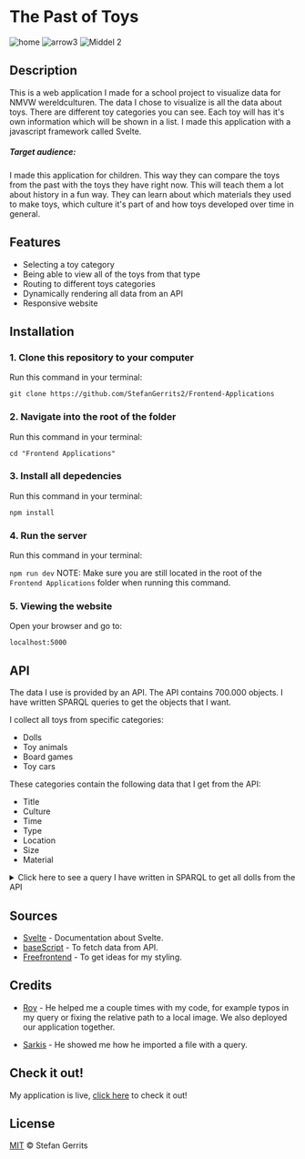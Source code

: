 # The Past of Toys

![home](https://user-images.githubusercontent.com/45566396/67979685-1484a800-fc1d-11e9-932d-c96fbc4388b6.png)
![arrow3](https://user-images.githubusercontent.com/45566396/67989134-2f154c00-fc32-11e9-83f2-199084241e5e.png)
![Middel 2](https://user-images.githubusercontent.com/45566396/67988560-ab0e9480-fc30-11e9-9d2c-68728e61d803.png)

## Description

This is a web application I made for a school project to visualize data for NMVW wereldculturen. The data I chose to visualize is all the data about toys. There are different toy categories you can see. Each toy will has it's own information which will be shown in a list. I made this application with a javascript framework called Svelte.

##### Target audience:

I made this application for children. This way they can compare the toys from the past with the toys they have right now. This will teach them a lot about history in a fun way. They can learn about which materials they used to make toys, which culture it's part of and how toys developed over time in general.

## Features

* Selecting a toy category
* Being able to view all of the toys from that type
* Routing to different toys categories
* Dynamically rendering all data from an API
* Responsive website

## Installation

### 1. Clone this repository to your computer
Run this command in your terminal:

`git clone https://github.com/StefanGerrits2/Frontend-Applications`
### 2. Navigate into the root of the folder
Run this command in your terminal:

`cd "Frontend Applications"`
### 3. Install all depedencies
Run this command in your terminal:

`npm install`
### 4. Run the server
Run this command in your terminal:

`npm run dev`
NOTE: Make sure you are still located in the root of the `Frontend Applications` folder when running this command.

### 5. Viewing the website
Open your browser and go to:

`localhost:5000`

## API

The data I use is provided by an API. The API contains 700.000 objects. I have written SPARQL queries to get the objects that I want. 

I collect all toys from specific categories:

* Dolls
* Toy animals
* Board games
* Toy cars

These categories contain the following data that I get from the API:

* Title
* Culture
* Time
* Type
* Location
* Size
* Material

<details>
<summary>Click here to see a query I have written in SPARQL to get all dolls from the API</summary>
<br>

    PREFIX dc: <http://purl.org/dc/elements/1.1/> 
    PREFIX skos: <http://www.w3.org/2004/02/skos/core#>
    PREFIX dct: <http://purl.org/dc/terms/>
    PREFIX edm: <http://www.europeana.eu/schemas/edm/>
    PREFIX rdf: <http://www.w3.org/1999/02/22-rdf-syntax-ns#>
    PREFIX rdfs: <http://www.w3.org/2000/01/rdf-schema#>
    SELECT 
        ?obj
        ?title
        ?type 
        (SAMPLE(?img) as ?img) 
        ?originLabel
        ?cultureLabel
        ?time
        ?size
        ?materialLabel

    WHERE {
    ?obj edm:isRelatedTo <https://hdl.handle.net/20.500.11840/termmaster1832> .
    ?obj edm:object <https://hdl.handle.net/20.500.11840/termmaster12646> .
    ?obj dc:title ?title .
    ?obj dc:type ?type .
    ?obj edm:isShownBy ?img .
    ?obj dct:spatial ?origin .
    ?obj dct:extent ?size .
    ?origin skos:prefLabel ?originLabel .
    ?obj dct:medium ?material .
    ?material skos:prefLabel ?materialLabel .
    
    OPTIONAL { ?obj dct:created ?time } .
    OPTIONAL { ?obj dc:subject ?culture } .
    OPTIONAL { ?culture skos:prefLabel ?cultureLabel } .
    
    FILTER langMatches(lang(?title), "ned")
        
    } LIMIT 20

</details>

## Sources

* [Svelte](https://svelte.dev/) - Documentation about Svelte.
* [baseScript](https://github.com/cmda-tt/course-19-20/blob/master/examples/sparql/baseScript.js) - To fetch data from API.
* [Freefrontend](https://freefrontend.com/) - To get ideas for my styling.

## Credits

* [Roy](https://github.com/RooyyDoe) - He helped me a couple times with my code, for example typos in my query or fixing the relative path to a local image. We also deployed our application together.

* [Sarkis](https://github.com/sarkis1997) - He showed me how he imported a file with a query.

## Check it out!

My application is live, [click here](https://frontend-applications-toys.netlify.com/) to check it out!

## License

[MIT](https://github.com/StefanGerrits2/Frontend-Applications/blob/master/LICENSE.txt) © Stefan Gerrits